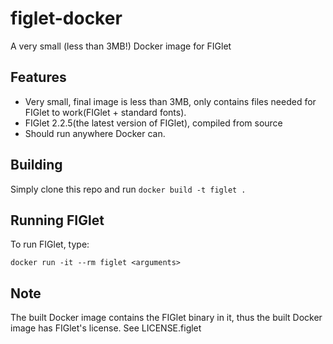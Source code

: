 # figlet-docker

A very small (less than 3MB!) Docker image for FIGlet

## Features
- Very small, final image is less than 3MB, only contains files needed for FIGlet to work(FIGlet + standard fonts).
- FIGlet 2.2.5(the latest version of FIGlet), compiled from source
- Should run anywhere Docker can.

## Building

Simply clone this repo and run
``docker build -t figlet .``

## Running FIGlet

To run FIGlet, type:
````
docker run -it --rm figlet <arguments>
````


## Note

The built Docker image contains the FIGlet binary in it, thus the built Docker image has FIGlet's license. See LICENSE.figlet
